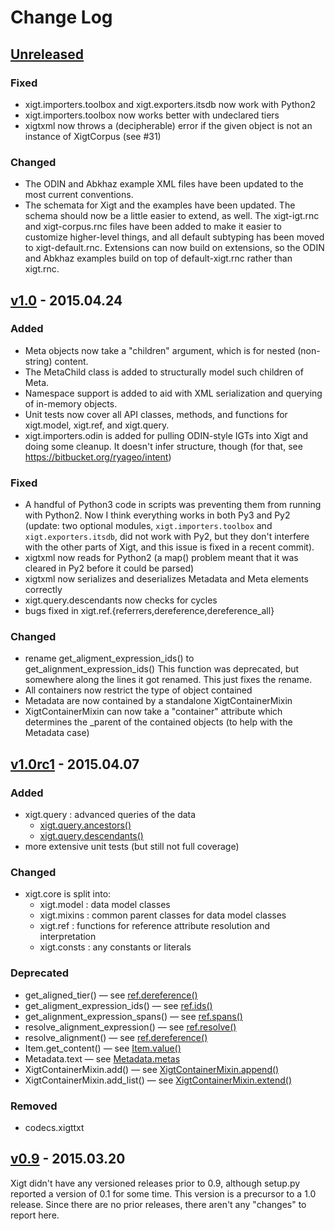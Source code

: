 # Change Log

## [Unreleased][unreleased]

### Fixed

* xigt.importers.toolbox and xigt.exporters.itsdb now work with Python2
* xigt.importers.toolbox now works better with undeclared tiers
* xigtxml now throws a (decipherable) error if the given object is not an
  instance of XigtCorpus (see #31)

### Changed

* The ODIN and Abkhaz example XML files have been updated to the most
  current conventions.
* The schemata for Xigt and the examples have been updated. The schema should
  now be a little easier to extend, as well. The xigt-igt.rnc and
  xigt-corpus.rnc files have been added to make it easier to customize
  higher-level things, and all default subtyping has been moved to
  xigt-default.rnc. Extensions can now build on extensions, so the ODIN and
  Abkhaz examples build on top of default-xigt.rnc rather than xigt.rnc.

## [v1.0] - 2015.04.24

### Added

* Meta objects now take a "children" argument, which is for nested
  (non-string) content.
* The MetaChild class is added to structurally model such children of Meta.
* Namespace support is added to aid with XML serialization and querying of
  in-memory objects.
* Unit tests now cover all API classes, methods, and functions for
  xigt.model, xigt.ref, and xigt.query.
* xigt.importers.odin is added for pulling ODIN-style IGTs into Xigt and
  doing some cleanup. It doesn't infer structure, though (for that, see
  https://bitbucket.org/ryageo/intent)

### Fixed

* A handful of Python3 code in scripts was preventing them from running with
  Python2. Now I think everything works in both Py3 and Py2 (update: two
  optional modules, `xigt.importers.toolbox` and `xigt.exporters.itsdb`,
  did not work with Py2, but they don't interfere with the other parts
  of Xigt, and this issue is fixed in a recent commit).
* xigtxml now reads <metadata> for Python2 (a map() problem meant that it was
  cleared in Py2 before it could be parsed)
* xigtxml now serializes and deserializes Metadata and Meta elements correctly
* xigt.query.descendants now checks for cycles
* bugs fixed in xigt.ref.{referrers,dereference,dereference_all}

### Changed

* rename get_aligment_expression_ids() to get_alignment_expression_ids()
  This function was deprecated, but somewhere along the lines it got renamed.
  This just fixes the rename.
* All containers now restrict the type of object contained
* Metadata are now contained by a standalone XigtContainerMixin
* XigtContainerMixin can now take a "container" attribute which determines
  the _parent of the contained objects (to help with the Metadata case)

## [v1.0rc1] - 2015.04.07

### Added

* xigt.query : advanced queries of the data
  - [xigt.query.ancestors()](../../wiki/Queries#ancestors)
  - [xigt.query.descendants()](../../wiki/Queries#descendants)
* more extensive unit tests (but still not full coverage)

### Changed

* xigt.core is split into:
  - xigt.model : data model classes
  - xigt.mixins : common parent classes for data model classes
  - xigt.ref : functions for reference attribute resolution and interpretation
  - xigt.consts : any constants or literals

### Deprecated

* get_aligned_tier()
  &mdash; see [ref.dereference()](../../wiki/References#dereference)
* get_aligment_expression_ids()
  &mdash; see [ref.ids()](../../wiki/References#ids)
* get_alignment_expression_spans()
  &mdash; see [ref.spans()](../../wiki/References#spans)
* resolve_alignment_expression()
  &mdash; see [ref.resolve()](../../wiki/References#resolve)
* resolve_alignment()
  &mdash; see [ref.dereference()](../../wiki/References#dereference)
* Item.get_content()
  &mdash; see [Item.value()](../../wiki/Data-Structures#Item_value)
* Metadata.text
  &mdash; see [Metadata.metas](../../wiki/Data-Structures#Metadata_metas)
* XigtContainerMixin.add()
  &mdash; see [XigtContainerMixin.append()](../../wiki/Data-Structures#Container_append)
* XigtContainerMixin.add_list()
  &mdash; see [XigtContainerMixin.extend()](../../wiki/Data-Structures#Container_extend)

### Removed

* codecs.xigttxt

## [v0.9] - 2015.03.20

Xigt didn't have any versioned releases prior to 0.9, although setup.py
reported a version of 0.1 for some time. This version is a precursor to a 1.0
release. Since there are no prior releases, there aren't any "changes" to
report here.


[unreleased]: https://github.com/goodmami/xigt/tree/develop
[v0.9]: https://github.com/goodmami/xigt/releases/tag/v0.9
[v1.0rc1]: https://github.com/goodmami/xigt/releases/tag/v1.0rc1
[v1.0]: https://github.com/goodmami/xigt/releases/tag/v1.0

